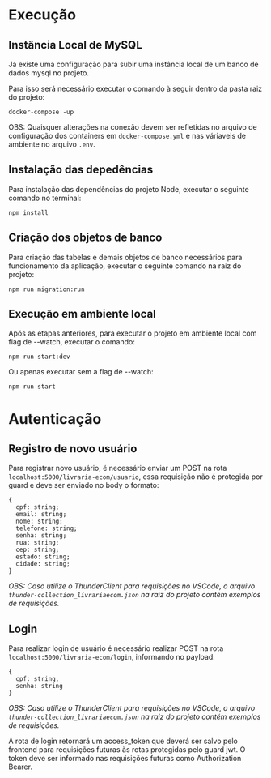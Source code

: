 # Execução

## Instância Local de MySQL

Já existe uma configuração para subir uma instância local de um banco de dados mysql no projeto.

Para isso será necessário executar o comando à seguir dentro da pasta raiz do projeto:

```shell
docker-compose -up
```

OBS: Quaisquer alterações na conexão devem ser refletidas no arquivo de configuração dos containers em `docker-compose.yml` e nas váriaveis de ambiente no arquivo `.env`.

## Instalação das depedências

Para instalação das dependências do projeto Node, executar o seguinte comando no terminal:

```shell
npm install
```

## Criação dos objetos de banco

Para criação das tabelas e demais objetos de banco necessários para funcionamento da aplicação, executar o seguinte comando na raiz do projeto:

```shell
npm run migration:run
```

## Execução em ambiente local

Após as etapas anteriores, para executar o projeto em ambiente local com flag de --watch, executar o comando:

```shell
npm run start:dev
```

Ou apenas executar sem a flag de --watch:

```shell
npm run start
```

# Autenticação

## Registro de novo usuário

Para registrar novo usuário, é necessário enviar um POST na rota `localhost:5000/livraria-ecom/usuario`,
essa requisição não é protegida por guard e deve ser enviado no body o formato:

```
{
  cpf: string;
  email: string;
  nome: string;
  telefone: string;
  senha: string;
  rua: string;
  cep: string;
  estado: string;
  cidade: string;
}

```

_OBS: Caso utilize o ThunderClient para requisições no VSCode, o arquivo `thunder-collection_livrariaecom.json` na raiz do projeto contém exemplos de requisições._

## Login

Para realizar login de usuário é necessário realizar POST na rota `localhost:5000/livraria-ecom/login`, informando no payload:

```
{
  cpf: string,
  senha: string
}
```

_OBS: Caso utilize o ThunderClient para requisições no VSCode, o arquivo `thunder-collection_livrariaecom.json` na raiz do projeto contém exemplos de requisições._

A rota de login retornará um access_token que deverá ser salvo pelo frontend para requisições futuras às rotas protegidas pelo guard jwt. O token deve ser informado nas requisições futuras como Authorization Bearer.

